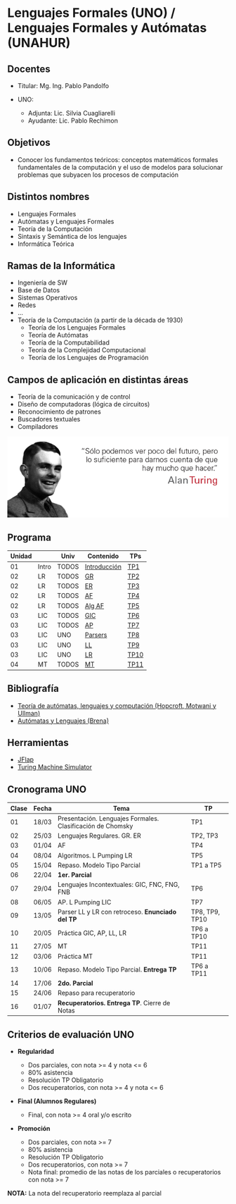 # Lenguajes Formales (UNO) / Lenguajes Formales y Autómatas (UNAHUR)

## Docentes

* Titular: Mg. Ing. Pablo Pandolfo

* UNO:
  * Adjunta: Lic. Silvia Cuagliarelli
  * Ayudante: Lic. Pablo Rechimon

## Objetivos

* Conocer los fundamentos teóricos: conceptos matemáticos formales fundamentales de la computación y el uso de modelos para solucionar problemas que subyacen los procesos de computación

## Distintos nombres

* Lenguajes Formales
* Autómatas y Lenguajes Formales
* Teoría de la Computación
* Sintaxis y Semántica de los lenguajes
* Informática Teórica

## Ramas de la Informática

* Ingeniería de SW
* Base de Datos
* Sistemas Operativos
* Redes
* ...
* Teoría de la Computación (a partir de la década de 1930)
  * Teoría de los Lenguajes Formales
  * Teoría de Autómatas
  * Teoría de la Computabilidad
  * Teoría de la Complejidad Computacional
  * Teoría de los Lenguajes de Programación

## Campos de aplicación en distintas áreas

* Teoría de la comunicación y de control
* Diseño de computadoras (lógica de circuitos)
* Reconocimiento de patrones
* Buscadores textuales
* Compiladores

![Alan Turing](doc/img/turing2.png)

## Programa

| Unidad |       | Univ  | Contenido                                 | TPs                       |
| --     | --    | --    | --                                        | --                        |
| 01     | Intro | TODOS | [Introducción](doc/01-intro.ipynb)        | [TP1](tps/01-intro.ipynb) |
| 02     | LR    | TODOS | [GR](doc/02-gr.ipynb)                     | [TP2](tps/02-gr.ipynb)    |
| 02     | LR    | TODOS | [ER](doc/03-er.ipynb)                     | [TP3](tps/03-er.ipynb)    |
| 02     | LR    | TODOS | [AF](doc/04-af.ipynb)                     | [TP4](tps/04-af.ipynb)    |
| 02     | LR    | TODOS | [Alg AF](doc/05-algaf.ipynb)              | [TP5](tps/05-algaf.ipynb) |
| 03     | LIC   | TODOS | [GIC](doc/06-gic.ipynb)                   | [TP6](tps/06-gic.ipynb)   |
| 03     | LIC   | TODOS | [AP](doc/07-ap.ipynb)                     | [TP7](tps/07-ap.ipynb)    |
| 03     | LIC   | UNO   | [Parsers](doc/08-parsers-contenido.md)    | [TP8](tps/08-parsers.md)  |
| 03     | LIC   | UNO   | [LL](doc/09-asd-contenido.md)             | [TP9](tps/09-asd.md)      |
| 03     | LIC   | UNO   | [LR](doc/10-asa-contenido.md)             | [TP10](tps/10-asa.md)     |
| 04     | MT    | TODOS | [MT](doc/11-mt.ipynb)                     | [TP11](tps/11-mt.ipynb)   |

## Bibliografía

* [Teoría de autómatas, lenguajes y computación (Hopcroft, Motwani y Ullman)](biblio/Teoria%20de%20automatas,%20lenguajes%20y%20computacion%20(Hopcroft).pdf)
* [Autómatas y Lenguajes (Brena)](biblio/Automatas%20y%20Lenguajes%20(Brena).pdf)

## Herramientas

* [JFlap](https://www.jflap.org/)
* [Turing Machine Simulator](https://turingmachinesimulator.com)

## Cronograma UNO

| **Clase** | **Fecha** | **Tema**                                                   | **TP**         |
| --        | --        | --                                                         | --             |
| 01        | 18/03     | Presentación. Lenguajes Formales. Clasificación de Chomsky | TP1            |
| 02        | 25/03     | Lenguajes Regulares. GR. ER                                | TP2, TP3       |
| 03        | 01/04     | AF                                                         | TP4            |
| 04        | 08/04     | Algoritmos. L Pumping LR                                   | TP5            |
| 05        | 15/04     | Repaso. Modelo Tipo Parcial                                | TP1 a TP5      |
| 06        | 22/04     | **1er. Parcial**                                           |                |
| 07        | 29/04     | Lenguajes Incontextuales: GIC, FNC, FNG, FNB               | TP6            |
| 08        | 06/05     | AP. L Pumping LIC                                          | TP7            |
| 09        | 13/05     | Parser LL y LR con retroceso. **Enunciado del TP**         | TP8, TP9, TP10 |
| 10        | 20/05     | Práctica GIC, AP, LL, LR                                   | TP6 a TP10     |
| 11        | 27/05     | MT                                                         | TP11           |
| 12        | 03/06     | Práctica MT                                                | TP11           |
| 13        | 10/06     | Repaso. Modelo Tipo Parcial. **Entrega TP**                | TP6 a TP11     |
| 14        | 17/06     | **2do. Parcial**                                           |                |
| 15        | 24/06     | Repaso para recuperatorio                                  |                |
| 16        | 01/07     | **Recuperatorios. Entrega TP**. Cierre de Notas            |                |

## Criterios de evaluación UNO

* **Regularidad**
  * Dos parciales, con nota >= 4 y nota <= 6
  * 80% asistencia
  * Resolución TP Obligatorio
  * Dos recuperatorios, con nota >= 4 y nota <= 6

* **Final (Alumnos Regulares)**
  * Final, con nota >= 4 oral y/o escrito

* **Promoción**
  * Dos parciales, con nota >= 7
  * 80% asistencia
  * Resolución TP Obligatorio
  * Dos recuperatorios, con nota >= 7
  * Nota final: promedio de las notas de los parciales o recuperatorios con nota >= 7

**NOTA:** La nota del recuperatorio reemplaza al parcial
